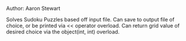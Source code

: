 Author: Aaron Stewart

Solves Sudoku Puzzles based off input file. Can save to output file of choice,
or be printed via << operator overload. Can return grid value of desired choice
via the object(int, int) overload.

